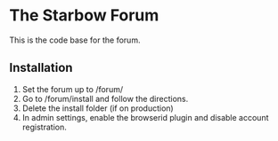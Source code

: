 The Starbow Forum
=====================

This is the code base for the forum.

Installation
----------------

1. Set the forum up to /forum/
2. Go to /forum/install and follow the directions.
3. Delete the install folder (if on production)
4. In admin settings, enable the browserid plugin and disable account registration.

